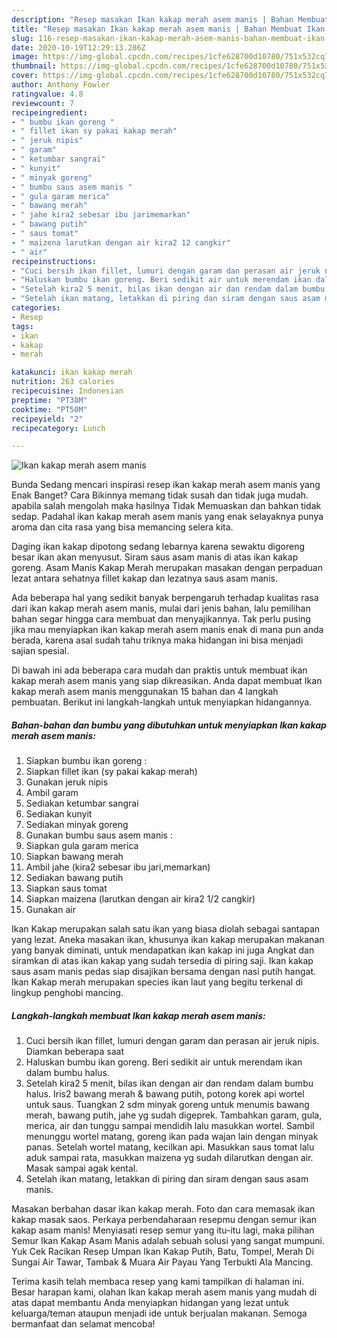 ```yaml
---
description: "Resep masakan Ikan kakap merah asem manis | Bahan Membuat Ikan kakap merah asem manis Yang Mudah Dan Praktis"
title: "Resep masakan Ikan kakap merah asem manis | Bahan Membuat Ikan kakap merah asem manis Yang Mudah Dan Praktis"
slug: 116-resep-masakan-ikan-kakap-merah-asem-manis-bahan-membuat-ikan-kakap-merah-asem-manis-yang-mudah-dan-praktis
date: 2020-10-19T12:29:13.286Z
image: https://img-global.cpcdn.com/recipes/1cfe628700d10780/751x532cq70/ikan-kakap-merah-asem-manis-foto-resep-utama.jpg
thumbnail: https://img-global.cpcdn.com/recipes/1cfe628700d10780/751x532cq70/ikan-kakap-merah-asem-manis-foto-resep-utama.jpg
cover: https://img-global.cpcdn.com/recipes/1cfe628700d10780/751x532cq70/ikan-kakap-merah-asem-manis-foto-resep-utama.jpg
author: Anthony Fowler
ratingvalue: 4.8
reviewcount: 7
recipeingredient:
- " bumbu ikan goreng "
- " fillet ikan sy pakai kakap merah"
- " jeruk nipis"
- " garam"
- " ketumbar sangrai"
- " kunyit"
- " minyak goreng"
- " bumbu saus asem manis "
- " gula garam merica"
- " bawang merah"
- " jahe kira2 sebesar ibu jarimemarkan"
- " bawang putih"
- " saus tomat"
- " maizena larutkan dengan air kira2 12 cangkir"
- " air"
recipeinstructions:
- "Cuci bersih ikan fillet, lumuri dengan garam dan perasan air jeruk nipis. Diamkan beberapa saat"
- "Haluskan bumbu ikan goreng. Beri sedikit air untuk merendam ikan dalam bumbu halus."
- "Setelah kira2 5 menit, bilas ikan dengan air dan rendam dalam bumbu halus. Iris2 bawang merah &amp; bawang putih, potong korek api wortel untuk saus. Tuangkan 2 sdm minyak goreng untuk menumis bawang merah, bawang putih, jahe yg sudah digeprek. Tambahkan garam, gula, merica, air dan tunggu sampai mendidih lalu masukkan wortel. Sambil menunggu wortel matang, goreng ikan pada wajan lain dengan minyak panas. Setelah wortel matang, kecilkan api. Masukkan saus tomat lalu aduk sampai rata, masukkan maizena yg sudah dilarutkan dengan air. Masak sampai agak kental."
- "Setelah ikan matang, letakkan di piring dan siram dengan saus asam manis."
categories:
- Resep
tags:
- ikan
- kakap
- merah

katakunci: ikan kakap merah 
nutrition: 263 calories
recipecuisine: Indonesian
preptime: "PT38M"
cooktime: "PT50M"
recipeyield: "2"
recipecategory: Lunch

---
```



![Ikan kakap merah asem manis](https://img-global.cpcdn.com/recipes/1cfe628700d10780/751x532cq70/ikan-kakap-merah-asem-manis-foto-resep-utama.jpg)

Bunda Sedang mencari inspirasi resep ikan kakap merah asem manis yang Enak Banget? Cara Bikinnya memang tidak susah dan tidak juga mudah. apabila salah mengolah maka hasilnya Tidak Memuaskan dan bahkan tidak sedap. Padahal ikan kakap merah asem manis yang enak selayaknya punya aroma dan cita rasa yang bisa memancing selera kita.

Daging ikan kakap dipotong sedang lebarnya karena sewaktu digoreng besar ikan akan menyusut. Siram saus asam manis di atas ikan kakap goreng. Asam Manis Kakap Merah merupakan masakan dengan perpaduan lezat antara sehatnya fillet kakap dan lezatnya saus asam manis.

Ada beberapa hal yang sedikit banyak berpengaruh terhadap kualitas rasa dari ikan kakap merah asem manis, mulai dari jenis bahan, lalu pemilihan bahan segar hingga cara membuat dan menyajikannya. Tak perlu pusing jika mau menyiapkan ikan kakap merah asem manis enak di mana pun anda berada, karena asal sudah tahu triknya maka hidangan ini bisa menjadi sajian spesial.


Di bawah ini ada beberapa cara mudah dan praktis untuk membuat ikan kakap merah asem manis yang siap dikreasikan. Anda dapat membuat Ikan kakap merah asem manis menggunakan 15 bahan dan 4 langkah pembuatan. Berikut ini langkah-langkah untuk menyiapkan hidangannya.

<!--inarticleads1-->

##### Bahan-bahan dan bumbu yang dibutuhkan untuk menyiapkan Ikan kakap merah asem manis:

1. Siapkan  bumbu ikan goreng :
1. Siapkan  fillet ikan (sy pakai kakap merah)
1. Gunakan  jeruk nipis
1. Ambil  garam
1. Sediakan  ketumbar sangrai
1. Sediakan  kunyit
1. Sediakan  minyak goreng
1. Gunakan  bumbu saus asem manis :
1. Siapkan  gula garam merica
1. Siapkan  bawang merah
1. Ambil  jahe (kira2 sebesar ibu jari,memarkan)
1. Sediakan  bawang putih
1. Siapkan  saus tomat
1. Siapkan  maizena (larutkan dengan air kira2 1/2 cangkir)
1. Gunakan  air


Ikan Kakap merupakan salah satu ikan yang biasa diolah sebagai santapan yang lezat. Aneka masakan ikan, khusunya ikan kakap merupakan makanan yang banyak diminati, untuk mendapatkan ikan kakap ini juga Angkat dan siramkan di atas ikan kakap yang sudah tersedia di piring saji. Ikan kakap saus asam manis pedas siap disajikan bersama dengan nasi putih hangat. Ikan Kakap merah merupakan species ikan laut yang begitu terkenal di lingkup penghobi mancing. 

<!--inarticleads2-->

##### Langkah-langkah membuat Ikan kakap merah asem manis:

1. Cuci bersih ikan fillet, lumuri dengan garam dan perasan air jeruk nipis. Diamkan beberapa saat
1. Haluskan bumbu ikan goreng. Beri sedikit air untuk merendam ikan dalam bumbu halus.
1. Setelah kira2 5 menit, bilas ikan dengan air dan rendam dalam bumbu halus. Iris2 bawang merah &amp; bawang putih, potong korek api wortel untuk saus. Tuangkan 2 sdm minyak goreng untuk menumis bawang merah, bawang putih, jahe yg sudah digeprek. Tambahkan garam, gula, merica, air dan tunggu sampai mendidih lalu masukkan wortel. Sambil menunggu wortel matang, goreng ikan pada wajan lain dengan minyak panas. Setelah wortel matang, kecilkan api. Masukkan saus tomat lalu aduk sampai rata, masukkan maizena yg sudah dilarutkan dengan air. Masak sampai agak kental.
1. Setelah ikan matang, letakkan di piring dan siram dengan saus asam manis.


Masakan berbahan dasar ikan kakap merah. Foto dan cara memasak ikan kakap masak saos. Perkaya perbendaharaan resepmu dengan semur ikan kakap asam manis! Menyiasati resep semur yang itu-itu lagi, maka pilihan Semur Ikan Kakap Asam Manis adalah sebuah solusi yang sangat mumpuni. Yuk Cek Racikan Resep Umpan Ikan Kakap Putih, Batu, Tompel, Merah Di Sungai Air Tawar, Tambak &amp; Muara Air Payau Yang Terbukti Ala Mancing. 

Terima kasih telah membaca resep yang kami tampilkan di halaman ini. Besar harapan kami, olahan Ikan kakap merah asem manis yang mudah di atas dapat membantu Anda menyiapkan hidangan yang lezat untuk keluarga/teman ataupun menjadi ide untuk berjualan makanan. Semoga bermanfaat dan selamat mencoba!
